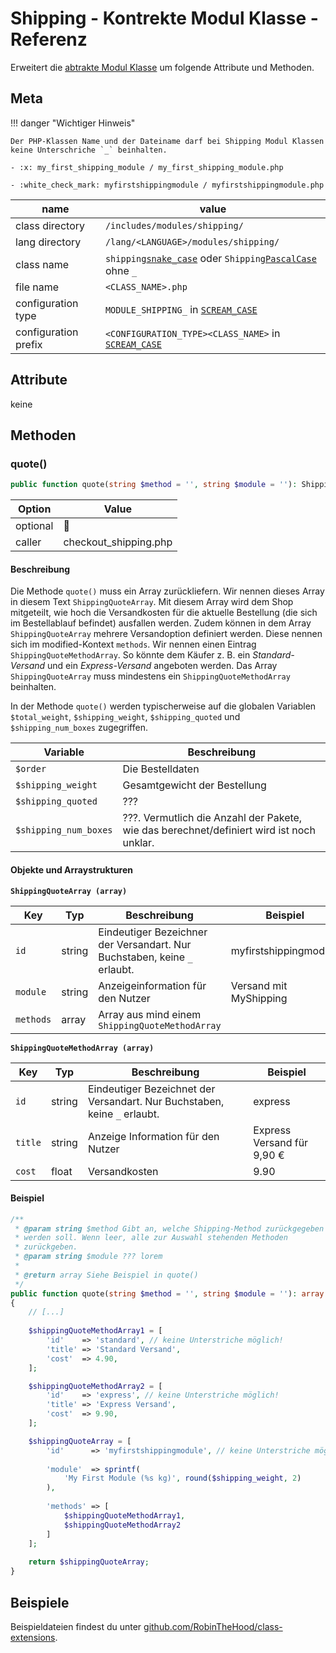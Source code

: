 # Shipping - Kontrekte Modul Klasse - Referenz

Erweitert die [abtrakte Modul Klasse](../module-class-abstract.md) um folgende Attribute und Methoden.

## Meta

!!! danger "Wichtiger Hinweis"

    Der PHP-Klassen Name und der Dateiname darf bei Shipping Modul Klassen keine Unterschriche `_` beinhalten.

    - :x: my_first_shipping_module / my_first_shipping_module.php

    - :white_check_mark: myfirstshippingmodule / myfirstshippingmodule.php

| name                 | value                                                                 |
|----------------------|-----------------------------------------------------------------------|
| class directory      | `/includes/modules/shipping/`                                         |
| lang directory       | `/lang/<LANGUAGE>/modules/shipping/`                                  |
| class name           | `shipping`[`snake_case`](#) oder `Shipping`[`PascalCase`](#) ohne `_` |
| file name            | `<CLASS_NAME>.php`                                                    |
| configuration type   | `MODULE_SHIPPING_` in [`SCREAM_CASE`](#)                              |
| configuration prefix | `<CONFIGURATION_TYPE><CLASS_NAME>` in [`SCREAM_CASE`](#)              |

## Attribute

keine

## Methoden

### quote()

```php
public function quote(string $method = '', string $module = ''): ShippingQuoteArray
```

| Option   | Value |
|----------|-------|
| optional | 🚫 |
| caller   | checkout_shipping.php |


<h4>Beschreibung</h4>

Die Methode `quote()` muss ein Array zurückliefern. Wir nennen dieses Array in diesem Text `ShippingQuoteArray`. Mit diesem Array wird dem Shop mitgeteilt, wie hoch die Versandkosten für die aktuelle Bestellung (die sich im Bestellablauf befindet) ausfallen werden. Zudem können in dem Array `ShippingQuoteArray` mehrere Versandoption definiert werden. Diese nennen sich im modified-Kontext `methods`. Wir nennen einen Eintrag `ShippingQuoteMethodArray`. So könnte dem Käufer z. B. ein *Standard-Versand* und ein *Express-Versand* angeboten werden. Das Array `ShippingQuoteArray` muss mindestens ein `ShippingQuoteMethodArray` beinhalten.

In der Methode `quote()` werden typischerweise auf die globalen Variablen `$total_weight`, `$shipping_weight`, `$shipping_quoted` und `$shipping_num_boxes` zugegriffen.

| Variable              | Beschreibung                                                                             |
|-----------------------|------------------------------------------------------------------------------------------|
| `$order`              | Die Bestelldaten                                                                         |
| `$shipping_weight`    | Gesamtgewicht der Bestellung                                                             |
| `$shipping_quoted`    | ???                                                                                      |
| `$shipping_num_boxes` | ???. Vermutlich die Anzahl der Pakete, wie das berechnet/definiert wird ist noch unklar. |

<h4>Objekte und Arraystrukturen</h4>

**`ShippingQuoteArray (array)`**

| Key       | Typ    | Beschreibung                                                              | Beispiel               |
|-----------|--------|---------------------------------------------------------------------------|------------------------|
| `id`      | string | Eindeutiger Bezeichner der Versandart. Nur Buchstaben, keine `_` erlaubt. | myfirstshippingmodule  |
| `module`  | string | Anzeigeinformation für den Nutzer                                         | Versand mit MyShipping |
| `methods` | array  | Array aus mind einem `ShippingQuoteMethodArray`                           |                        |

**`ShippingQuoteMethodArray (array)`**

| Key     | Typ    | Beschreibung                                                              | Beispiel                   |
|---------|--------|---------------------------------------------------------------------------|----------------------------|
| `id`    | string | Eindeutiger Bezeichnet der Versandart. Nur Buchstaben, keine `_` erlaubt. | express                    |
| `title` | string | Anzeige Information für den Nutzer                                        | Express Versand für 9,90 € |
| `cost`  | float  | Versandkosten                                                             | 9.90                       |

<h4>Beispiel</h4>

```php
/**
 * @param string $method Gibt an, welche Shipping-Method zurückgegeben
 * werden soll. Wenn leer, alle zur Auswahl stehenden Methoden
 * zurückgeben.
 * @param string $module ??? lorem
 * 
 * @return array Siehe Beispiel in quote()
 */
public function quote(string $method = '', string $module = ''): array
{
    // [...]
    
    $shippingQuoteMethodArray1 = [
        'id'    => 'standard', // keine Unterstriche möglich!
        'title' => 'Standard Versand',
        'cost'  => 4.90,
    ];

    $shippingQuoteMethodArray2 = [
        'id'    => 'express', // keine Unterstriche möglich!
        'title' => 'Express Versand',
        'cost'  => 9.90,
    ];

    $shippingQuoteArray = [
        'id'      => 'myfirstshippingmodule', // keine Unterstriche möglich!
        
        'module'  => sprintf(
            'My First Module (%s kg)', round($shipping_weight, 2)
        ),
        
        'methods' => [
            $shippingQuoteMethodArray1,
            $shippingQuoteMethodArray2
        ]
    ];
    
    return $shippingQuoteArray;
}
```

## Beispiele

Beispieldateien findest du unter [github.com/RobinTheHood/class-extensions](https://github.com/RobinTheHood/class-extensions/blob/master/new_files/includes/modules/shipping/).
